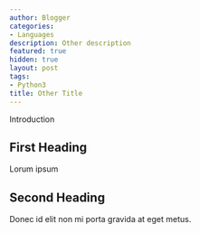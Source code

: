 ```yaml
---
author: Blogger
categories:
- Languages
description: Other description
featured: true
hidden: true
layout: post
tags:
- Python3
title: Other Title
---
```


Introduction

## First Heading

Lorum ipsum

## Second Heading

Donec id elit non mi porta gravida at eget metus.